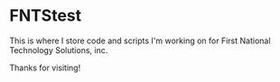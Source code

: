 # FNTStest

This is where I store code and scripts I'm working on for First National Technology Solutions, inc. 

Thanks for visiting! 
